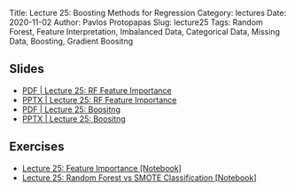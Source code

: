 Title: Lecture 25: Boosting Methods for Regression
Category: lectures
Date: 2020-11-02
Author: Pavlos Protopapas
Slug: lecture25
Tags: Random Forest, Feature Interpretation, Imbalanced Data, Categorical Data, Missing Data, Boosting, Gradient Boositng


## Slides
- [PDF | Lecture 25: RF Feature Importance]({attach}slides/Lecture25_RF_feature_importance.pdf)
- [PPTX | Lecture 25: RF Feature Importance]({attach}slides/Lecture25_RF_feature_importance.pptx)
- [PDF | Lecture 25: Boositng]({attach}slides/Lecture25_Boosting.pdf)
- [PPTX | Lecture 25: Boositng]({attach}slides/Lecture25_Boosting.pptx)

## Exercises
- [Lecture 25: Feature Importance [Notebook]]({filename}notebook/feature_importance.ipynb)
- [Lecture 25: Random Forest vs SMOTE Classification [Notebook]]({filename}notebook/rf_smote.ipynb)